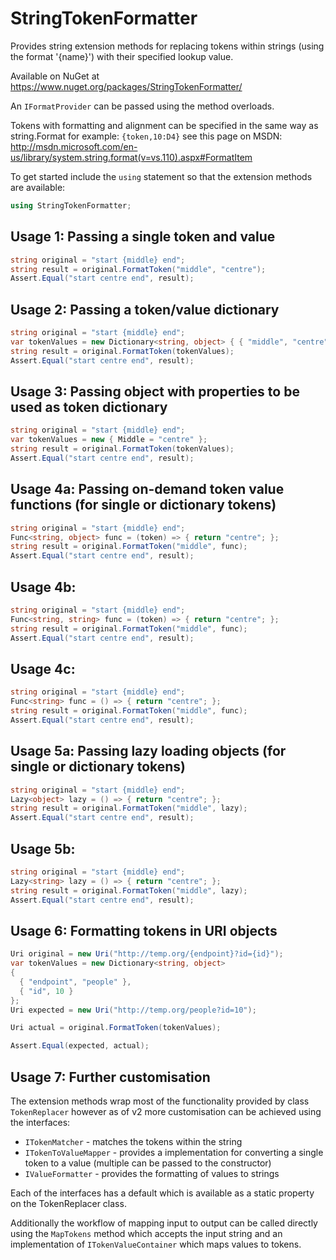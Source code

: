 # StringTokenFormatter
Provides string extension methods for replacing tokens within strings (using the format '{name}') with their specified lookup value.

Available on NuGet at https://www.nuget.org/packages/StringTokenFormatter/

An ```IFormatProvider``` can be passed using the method overloads.

Tokens with formatting and alignment can be specified in the same way as string.Format for example: ```{token,10:D4}``` see this page on MSDN: http://msdn.microsoft.com/en-us/library/system.string.format(v=vs.110).aspx#FormatItem

To get started include the ```using``` statement so that the extension methods are available:
```C#
using StringTokenFormatter;
```

## Usage 1: Passing a single token and value
```C#
string original = "start {middle} end";
string result = original.FormatToken("middle", "centre");
Assert.Equal("start centre end", result);
```
## Usage 2: Passing a token/value dictionary
```C#
string original = "start {middle} end";
var tokenValues = new Dictionary<string, object> { { "middle", "centre" } };
string result = original.FormatToken(tokenValues);
Assert.Equal("start centre end", result);
```
## Usage 3: Passing object with properties to be used as token dictionary
```C#
string original = "start {middle} end";
var tokenValues = new { Middle = "centre" };
string result = original.FormatToken(tokenValues);
Assert.Equal("start centre end", result);
```
## Usage 4a: Passing on-demand token value functions (for single or dictionary tokens)
```C#
string original = "start {middle} end";
Func<string, object> func = (token) => { return "centre"; };
string result = original.FormatToken("middle", func);
Assert.Equal("start centre end", result);
```
## Usage 4b:
```C#
string original = "start {middle} end";
Func<string, string> func = (token) => { return "centre"; };
string result = original.FormatToken("middle", func);
Assert.Equal("start centre end", result);
```
## Usage 4c:
```C#
string original = "start {middle} end";
Func<string> func = () => { return "centre"; };
string result = original.FormatToken("middle", func);
Assert.Equal("start centre end", result);
```
## Usage 5a: Passing lazy loading objects (for single or dictionary tokens)
```C#
string original = "start {middle} end";
Lazy<object> lazy = () => { return "centre"; };
string result = original.FormatToken("middle", lazy);
Assert.Equal("start centre end", result);
```
## Usage 5b:
```C#
string original = "start {middle} end";
Lazy<string> lazy = () => { return "centre"; };
string result = original.FormatToken("middle", lazy);
Assert.Equal("start centre end", result);
```
## Usage 6: Formatting tokens in URI objects 
``` C#
Uri original = new Uri("http://temp.org/{endpoint}?id={id}");
var tokenValues = new Dictionary<string, object> 
{ 
  { "endpoint", "people" },
  { "id", 10 }
};
Uri expected = new Uri("http://temp.org/people?id=10");

Uri actual = original.FormatToken(tokenValues);

Assert.Equal(expected, actual);
```
## Usage 7: Further customisation
The extension methods wrap most of the functionality provided by  class ```TokenReplacer``` however as of v2 more customisation can be achieved using the interfaces:
* ```ITokenMatcher``` - matches the tokens within the string
* ```ITokenToValueMapper``` - provides a implementation for converting a single token to a value (multiple can be passed to the constructor)
* ```IValueFormatter``` - provides the formatting of values to strings

Each of the interfaces has a default which is available as a static property on the TokenReplacer class.

Additionally the workflow of mapping input to output can be called directly using the ```MapTokens``` method which accepts the input string and an implementation of ```ITokenValueContainer``` which maps values to tokens.

